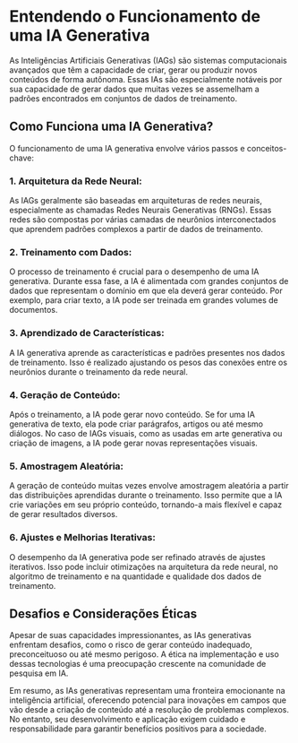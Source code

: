 # Entendendo o Funcionamento de uma IA Generativa

As Inteligências Artificiais Generativas (IAGs) são sistemas computacionais avançados que têm a capacidade de criar, gerar ou produzir novos conteúdos de forma autônoma. Essas IAs são especialmente notáveis por sua capacidade de gerar dados que muitas vezes se assemelham a padrões encontrados em conjuntos de dados de treinamento.

## Como Funciona uma IA Generativa?

O funcionamento de uma IA generativa envolve vários passos e conceitos-chave:

### 1. **Arquitetura da Rede Neural:**
   As IAGs geralmente são baseadas em arquiteturas de redes neurais, especialmente as chamadas Redes Neurais Generativas (RNGs). Essas redes são compostas por várias camadas de neurônios interconectados que aprendem padrões complexos a partir de dados de treinamento.

### 2. **Treinamento com Dados:**
   O processo de treinamento é crucial para o desempenho de uma IA generativa. Durante essa fase, a IA é alimentada com grandes conjuntos de dados que representam o domínio em que ela deverá gerar conteúdo. Por exemplo, para criar texto, a IA pode ser treinada em grandes volumes de documentos.

### 3. **Aprendizado de Características:**
   A IA generativa aprende as características e padrões presentes nos dados de treinamento. Isso é realizado ajustando os pesos das conexões entre os neurônios durante o treinamento da rede neural.

### 4. **Geração de Conteúdo:**
   Após o treinamento, a IA pode gerar novo conteúdo. Se for uma IA generativa de texto, ela pode criar parágrafos, artigos ou até mesmo diálogos. No caso de IAGs visuais, como as usadas em arte generativa ou criação de imagens, a IA pode gerar novas representações visuais.

### 5. **Amostragem Aleatória:**
   A geração de conteúdo muitas vezes envolve amostragem aleatória a partir das distribuições aprendidas durante o treinamento. Isso permite que a IA crie variações em seu próprio conteúdo, tornando-a mais flexível e capaz de gerar resultados diversos.

### 6. **Ajustes e Melhorias Iterativas:**
   O desempenho da IA generativa pode ser refinado através de ajustes iterativos. Isso pode incluir otimizações na arquitetura da rede neural, no algoritmo de treinamento e na quantidade e qualidade dos dados de treinamento.

## Desafios e Considerações Éticas

Apesar de suas capacidades impressionantes, as IAs generativas enfrentam desafios, como o risco de gerar conteúdo inadequado, preconceituoso ou até mesmo perigoso. A ética na implementação e uso dessas tecnologias é uma preocupação crescente na comunidade de pesquisa em IA.

Em resumo, as IAs generativas representam uma fronteira emocionante na inteligência artificial, oferecendo potencial para inovações em campos que vão desde a criação de conteúdo até a resolução de problemas complexos. No entanto, seu desenvolvimento e aplicação exigem cuidado e responsabilidade para garantir benefícios positivos para a sociedade.
